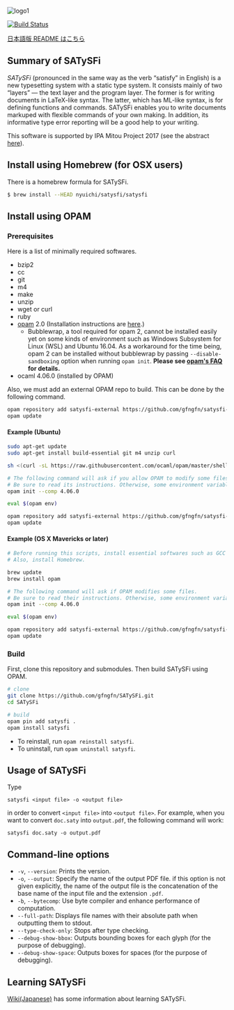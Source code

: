 ![logo1](https://raw.githubusercontent.com/wiki/gfngfn/SATySFi/img/satysfi-logo.png)

[![Build Status](https://travis-ci.org/gfngfn/SATySFi.svg?branch=master)](https://travis-ci.org/gfngfn/SATySFi)

[日本語版 README はこちら](https://github.com/gfngfn/SATySFi/blob/master/README-ja.md)

## Summary of SATySFi

*SATySFi* (pronounced in the same way as the verb “satisfy” in English) is a new typesetting system with a static type system. It consists mainly of two “layers” ― the text layer and the program layer. The former is for writing documents in LaTeX-like syntax. The latter, which has ML-like syntax, is for defining functions and commands. SATySFi enables you to write documents markuped with flexible commands of your own making. In addition, its informative type error reporting will be a good help to your writing.

This software is supported by IPA Mitou Project 2017 (see the abstract [here](https://www.ipa.go.jp/jinzai/mitou/2017/gaiyou_t-4.html)).

## Install using Homebrew (for OSX users)

There is a homebrew formula for SATySFi.

```sh
$ brew install --HEAD nyuichi/satysfi/satysfi
```

## Install using OPAM

### Prerequisites

Here is a list of minimally required softwares.

* bzip2
* cc
* git
* m4
* make
* unzip
* wget or curl
* ruby
* [opam](https://opam.ocaml.org/) 2.0 (Installation instructions are [here](https://opam.ocaml.org/doc/Install.html).)
    * Bubblewrap, a tool required for opam 2, cannot be installed easily yet on some kinds of environment such as Windows Subsystem for Linux (WSL) and Ubuntu 16.04. As a workaround for the time being, opam 2 can be installed without bubblewrap by passing `--disable-sandboxing` option when running `opam init`. **Please see [opam's FAQ](https://opam.ocaml.org/doc/FAQ.html#Why-does-opam-require-bwrap) for details.**
* ocaml 4.06.0 (installed by OPAM)

Also, we must add an external OPAM repo to build. This can be done by the following command.

```sh
opam repository add satysfi-external https://github.com/gfngfn/satysfi-external-repo.git
opam update
```

#### Example (Ubuntu)

```sh
sudo apt-get update
sudo apt-get install build-essential git m4 unzip curl

sh <(curl -sL https://raw.githubusercontent.com/ocaml/opam/master/shell/install.sh)

# The following command will ask if you allow OPAM to modify some files (e.g. ~/.bash_profile).
# Be sure to read its instructions. Otherwise, some environment variables won't be set.
opam init --comp 4.06.0

eval $(opam env)

opam repository add satysfi-external https://github.com/gfngfn/satysfi-external-repo.git
opam update
```

#### Example (OS X Mavericks or later)

```sh
# Before running this scripts, install essential softwares such as GCC and Make. They can be installed from Xcode Command Line Tools.
# Also, install Homebrew.

brew update
brew install opam

# The following command will ask if OPAM modifies some files.
# Be sure to read their instructions. Otherwise, some environment variables won't be set.
opam init --comp 4.06.0

eval $(opam env)

opam repository add satysfi-external https://github.com/gfngfn/satysfi-external-repo.git
opam update
```

### Build

First, clone this repository and submodules. Then build SATySFi using OPAM.

```sh
# clone
git clone https://github.com/gfngfn/SATySFi.git
cd SATySFi

# build
opam pin add satysfi .
opam install satysfi
```

* To reinstall, run `opam reinstall satysfi`.
* To uninstall, run `opam uninstall satysfi`.

<!--
### Manual build of SATySFi

1. Install ocamlbuild, ocamlfind, and Menhir.
2. In repository, run `make`.
3. `macrodown` should then be available under the diretory.
4. Run `make install` to install `satysfi` as `/usr/local/bin/satysfi`.
5. Run `make install-lib` to create a symbolic link for the library.

You can modify the directory for the installation by specifying `PREFIX` like `sudo make install PREFIX=/usr/bin`. the symbolic link for the SATySFi library will be created as `/usr/local/lib-satysfi -> DIR/lib-satysfi` where `DIR` is the top directory of the repository.
-->

<!--
### Download release from GitHub

See [release page](https://github.com/gfngfn/Macrodown/releases)
-->

## Usage of SATySFi

Type

    satysfi <input file> -o <output file>

in order to convert `<input file>` into `<output file>`. For example, when you want to convert `doc.saty` into `output.pdf`, the following command will work:

    satysfi doc.saty -o output.pdf

## Command-line options

* `-v`, `--version`: Prints the version.
* `-o`, `--output`: Specify the name of the output PDF file. if this option is not given explicitly, the name of the output file is the concatenation of the base name of the input file and the extension `.pdf`.
* `-b`, `--bytecomp`: Use byte compiler and enhance performance of computation.
* `--full-path`: Displays file names with their absolute path when outputting them to stdout.
* `--type-check-only`: Stops after type checking.
* `--debug-show-bbox`: Outputs bounding boxes for each glyph (for the purpose of debugging).
* `--debug-show-space`: Outputs boxes for spaces (for the purpose of debugging).

## Learning SATySFi

[Wiki(Japanese)](https://github.com/gfngfn/SATySFi/wiki/SATySFi-Wiki#%E5%AD%A6%E7%BF%92%E7%94%A8%E8%B3%87%E6%96%99) has some information about learning SATySFi.
